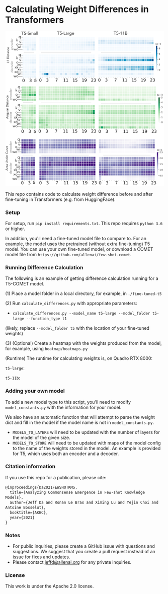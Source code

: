 # Calculating Weight Differences in Transformers

![Image of heatmaps in T5](images/heatmap.png)

This repo contains code to calculate weight difference before and after fine-tuning in Transformers (e.g. from HuggingFace).

### Setup

For setup, run `pip install requirements.txt`. This repo requires `python 3.6` or higher.

In addition, you'll need a fine-tuned model file to compare to. For an example, the model uses the pretrained (without extra fine-tuning) T5 model. You can use your own fine-tuned model, or download a COMET model file from `https://github.com/allenai/few-shot-comet`.

### Running Difference Calculation

The following is an example of getting difference calculation running for a T5-COMET model.

(1) Place a model folder in a local directory, for example, in `./fine-tuned-t5`

(2) Run `calculate_differences.py` with appropriate parameters:

- `calculate_differences.py --model_name t5-large --model_folder t5-large --function_type l1`

(likely, replace `--model_folder t5` with the location of your fine-tuned weights)

(3) (Optional) Create a heatmap with the weights produced from the model, for example, using `heatmap/heatmaps.py`

(Runtime) The runtime for calculating weights is, on Quadro RTX 8000: 

`t5-large`: 

`t5-11b`:

### Adding your own model

To add a new model type to this script, you'll need to modify `model_constants.py` with the information for your model.

We also have an automatic function that will attempt to parse the weight dict and fill in the model if the model name is not in `model_constants.py`.

- `MODELS_TO_LAYERS` will need to be updated with the number of layers for the model of the given size.
- `MODELS_TO_STORE` will need to be updated with maps of the model config to the name of the weights stored in the model. An example is provided for T5, which uses both an encoder and a decoder.

### Citation information

If you use this repo for a publication, please cite:

```
@inproceedings{Da2021FEWSHOTKMS,
  title={Analyzing Commonsense Emergence in Few-shot Knowledge Models},
  author={Jeff Da and Ronan Le Bras and Ximing Lu and Yejin Choi and Antoine Bosselut},
  booktitle={AKBC},
  year={2021}
}
```

### Notes

- For public inquiries, please create a GitHub issue with questions and suggestions. We suggest that you create a pull request instead of an issue for fixes and updates.
- Please contact jeffd@allenai.org for any private inquiries.

### License
This work is under the Apache 2.0 license.